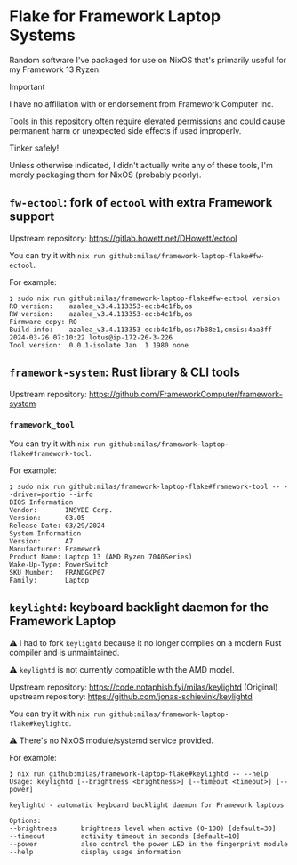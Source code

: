 # Flake for Framework Laptop Systems
Random software I've packaged for use on NixOS that's primarily useful for my Framework 13 Ryzen.

> [!IMPORTANT]
> I have no affiliation with or endorsement from Framework Computer Inc.
> 
> Tools in this repository often require elevated permissions and could cause permanent harm or unexpected side effects if used improperly.
> 
> Tinker safely!

Unless otherwise indicated, I didn't actually write any of these tools, I'm merely packaging them for NixOS (probably poorly).

## `fw-ectool`: fork of `ectool` with extra Framework support
Upstream repository: https://gitlab.howett.net/DHowett/ectool

You can try it with `nix run github:milas/framework-laptop-flake#fw-ectool`.

For example:
```shell
❯ sudo nix run github:milas/framework-laptop-flake#fw-ectool version
RO version:    azalea_v3.4.113353-ec:b4c1fb,os
RW version:    azalea_v3.4.113353-ec:b4c1fb,os
Firmware copy: RO
Build info:    azalea_v3.4.113353-ec:b4c1fb,os:7b88e1,cmsis:4aa3ff 2024-03-26 07:10:22 lotus@ip-172-26-3-226
Tool version:  0.0.1-isolate Jan  1 1980 none
```

## `framework-system`: Rust library & CLI tools
Upstream repository: https://github.com/FrameworkComputer/framework-system

### `framework_tool`
You can try it with `nix run github:milas/framework-laptop-flake#framework-tool`.

For example:
```shell
❯ sudo nix run github:milas/framework-laptop-flake#framework-tool -- --driver=portio --info
BIOS Information
Vendor:       INSYDE Corp.
Version:      03.05
Release Date: 03/29/2024
System Information
Version:      A7
Manufacturer: Framework
Product Name: Laptop 13 (AMD Ryzen 7040Series)
Wake-Up-Type: PowerSwitch
SKU Number:   FRANDGCP07
Family:       Laptop
```

## `keylightd`:  keyboard backlight daemon for the Framework Laptop
⚠️ I had to fork `keylightd` because it no longer compiles on a modern Rust compiler and is unmaintained.

⚠️ `keylightd` is not currently compatible with the AMD model.

Upstream repository: https://code.notaphish.fyi/milas/keylightd
(Original) upstream repository: https://github.com/jonas-schievink/keylightd

You can try it with `nix run github:milas/framework-laptop-flake#keylightd`.

⚠️ There's no NixOS module/systemd service provided.

For example:
```shell
❯ nix run github:milas/framework-laptop-flake#keylightd -- --help
Usage: keylightd [--brightness <brightness>] [--timeout <timeout>] [--power]

keylightd - automatic keyboard backlight daemon for Framework laptops

Options:
--brightness      brightness level when active (0-100) [default=30]
--timeout         activity timeout in seconds [default=10]
--power           also control the power LED in the fingerprint module
--help            display usage information
```
